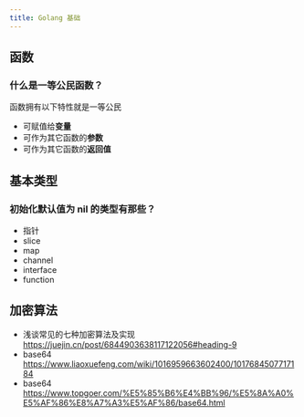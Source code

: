 ```yaml
---
title: Golang 基础
---
```


## 函数

### 什么是一等公民函数？

函数拥有以下特性就是一等公民

- 可赋值给**变量**
- 可作为其它函数的**参数**
- 可作为其它函数的**返回值**

## 基本类型

### 初始化默认值为 nil 的类型有那些？

- 指针
- slice
- map
- channel
- interface
- function

## 加密算法

- 浅谈常见的七种加密算法及实现 https://juejin.cn/post/6844903638117122056#heading-9
- base64  https://www.liaoxuefeng.com/wiki/1016959663602400/1017684507717184
- base64 https://www.topgoer.com/%E5%85%B6%E4%BB%96/%E5%8A%A0%E5%AF%86%E8%A7%A3%E5%AF%86/base64.html





